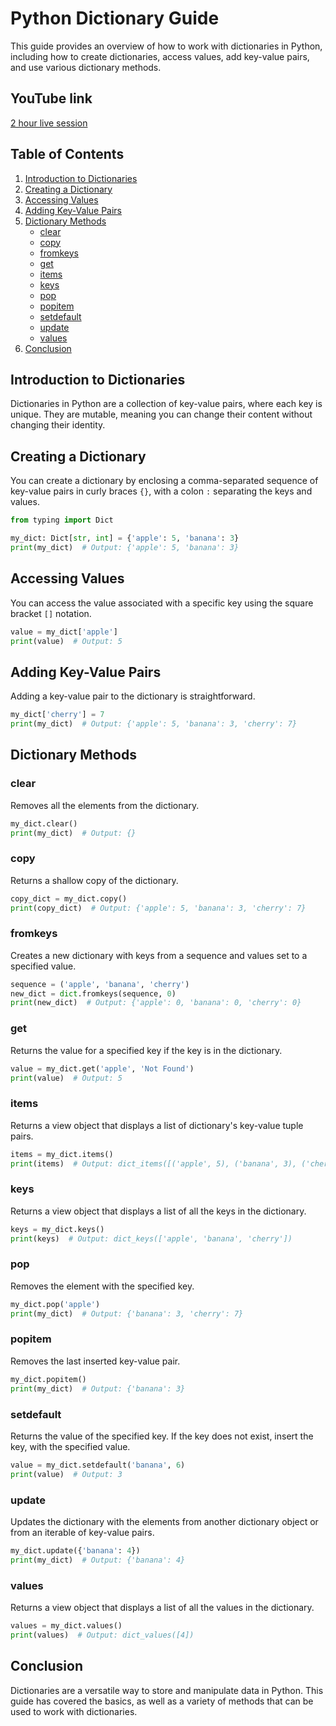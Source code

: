 # Python Dictionary Guide

This guide provides an overview of how to work with dictionaries in Python, including how to create dictionaries, access values, add key-value pairs, and use various dictionary methods.

## YouTube link
[2 hour live session](https://youtube.com/live/5HswPZa8iDA)

## Table of Contents
1. [Introduction to Dictionaries](#introduction-to-dictionaries)
2. [Creating a Dictionary](#creating-a-dictionary)
3. [Accessing Values](#accessing-values)
4. [Adding Key-Value Pairs](#adding-key-value-pairs)
5. [Dictionary Methods](#dictionary-methods)
    - [clear](#clear)
    - [copy](#copy)
    - [fromkeys](#fromkeys)
    - [get](#get)
    - [items](#items)
    - [keys](#keys)
    - [pop](#pop)
    - [popitem](#popitem)
    - [setdefault](#setdefault)
    - [update](#update)
    - [values](#values)
6. [Conclusion](#conclusion)

## Introduction to Dictionaries
Dictionaries in Python are a collection of key-value pairs, where each key is unique. They are mutable, meaning you can change their content without changing their identity.

## Creating a Dictionary
You can create a dictionary by enclosing a comma-separated sequence of key-value pairs in curly braces `{}`, with a colon `:` separating the keys and values.

```python
from typing import Dict

my_dict: Dict[str, int] = {'apple': 5, 'banana': 3}
print(my_dict)  # Output: {'apple': 5, 'banana': 3}
```

## Accessing Values
You can access the value associated with a specific key using the square bracket `[]` notation.

```python
value = my_dict['apple']
print(value)  # Output: 5
```

## Adding Key-Value Pairs
Adding a key-value pair to the dictionary is straightforward.

```python
my_dict['cherry'] = 7
print(my_dict)  # Output: {'apple': 5, 'banana': 3, 'cherry': 7}
```

## Dictionary Methods
### clear
Removes all the elements from the dictionary.

```python
my_dict.clear()
print(my_dict)  # Output: {}
```

### copy
Returns a shallow copy of the dictionary.

```python
copy_dict = my_dict.copy()
print(copy_dict)  # Output: {'apple': 5, 'banana': 3, 'cherry': 7}
```

### fromkeys
Creates a new dictionary with keys from a sequence and values set to a specified value.

```python
sequence = ('apple', 'banana', 'cherry')
new_dict = dict.fromkeys(sequence, 0)
print(new_dict)  # Output: {'apple': 0, 'banana': 0, 'cherry': 0}
```

### get
Returns the value for a specified key if the key is in the dictionary.

```python
value = my_dict.get('apple', 'Not Found')
print(value)  # Output: 5
```

### items
Returns a view object that displays a list of dictionary's key-value tuple pairs.

```python
items = my_dict.items()
print(items)  # Output: dict_items([('apple', 5), ('banana', 3), ('cherry', 7)])
```

### keys
Returns a view object that displays a list of all the keys in the dictionary.

```python
keys = my_dict.keys()
print(keys)  # Output: dict_keys(['apple', 'banana', 'cherry'])
```

### pop
Removes the element with the specified key.

```python
my_dict.pop('apple')
print(my_dict)  # Output: {'banana': 3, 'cherry': 7}
```

### popitem
Removes the last inserted key-value pair.

```python
my_dict.popitem()
print(my_dict)  # Output: {'banana': 3}
```

### setdefault
Returns the value of the specified key. If the key does not exist, insert the key, with the specified value.

```python
value = my_dict.setdefault('banana', 6)
print(value)  # Output: 3
```

### update
Updates the dictionary with the elements from another dictionary object or from an iterable of key-value pairs.

```python
my_dict.update({'banana': 4})
print(my_dict)  # Output: {'banana': 4}
```

### values
Returns a view object that displays a list of all the values in the dictionary.

```python
values = my_dict.values()
print(values)  # Output: dict_values([4])
```

## Conclusion
Dictionaries are a versatile way to store and manipulate data in Python. This guide has covered the basics, as well as a variety of methods that can be used to work with dictionaries.

